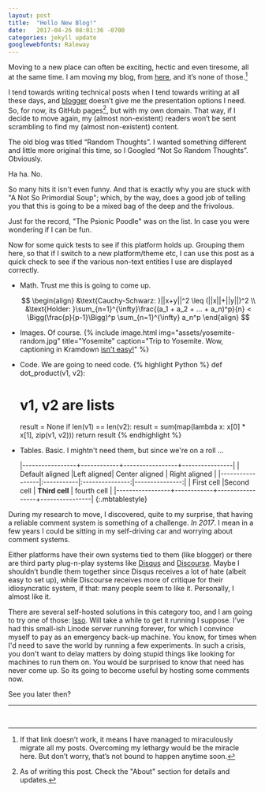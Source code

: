 ```yaml
---
layout: post
title:  "Hello New Blog!"
date:   2017-04-26 08:01:36 -0700
categories: jekyll update
googlewebfonts: Raleway
---
```

<script type="text/x-mathjax-config"> 
    MathJax.Hub.Config({ 
        "HTML-CSS": { scale: 90, linebreaks: { automatic: true } }, 
        SVG: { linebreaks: { automatic:true } }, 
        displayAlign: "center" });
</script>

<script type="text/javascript" async
  src="https://cdn.mathjax.org/mathjax/latest/MathJax.js?config=TeX-AMS-MML_HTMLorMML">

</script>



Moving to a new place can often be exciting, hectic and even tiresome, all at the same time. I am moving my blog, from [here](http://quipu-strands.blogspot.com/), and it’s none of those.[^1]

I tend towards writing technical posts when I tend towards writing at all these days, and [blogger](https://www.blogger.com) doesn’t give me the presentation options I need. So, for now, its GitHub pages[^2], but with my own domain. That way, if I decide to move again, my (almost non-existent) readers won’t be sent scrambling to find my (almost non-existent) content.

The old blog was titled “Random Thoughts”. I wanted something different and little more original this time, so I Googled “Not So Random Thoughts”. Obviously. 

Ha ha. No. 

So many hits it isn't even funny. And that is exactly why you are stuck with "A Not So Primordial Soup"; which, by the way, does a good job of telling you that this is going to be a mixed bag of the deep and the frivolous.

Just for the record, "The Psionic Poodle" was on the list. In case you were wondering if I can be fun. 

Now for some quick tests to see if this platform holds up. Grouping them here, so that if I switch to a new platform/theme etc, I can use this post as a quick check to see if the various non-text entities I use are displayed correctly. 

* Math. Trust me this is going to come up.
    
    $$
    \begin{align}
    &\text{Cauchy-Schwarz: }||x+y||^2  \leq (||x||+||y||)^2 \\
    &\text{Holder: }\sum_{n=1}^{\infty}\frac{(a_1 + a_2 + ... + a_n)^p}{n}  < \Bigg(\frac{p}{p-1}\Bigg)^p \sum_{n=1}^{\infty} a_n^p 
    \end{align}
    $$
    
* Images. Of course. 
  {% include image.html
            img="assets/yosemite-random.jpg"
            title="Yosemite"
            caption="Trip to Yosemite. Wow, captioning in Kramdown <a href='https://superdevresources.com/image-caption-jekyll/'>isn't easy!</a>" %}
  
* Code. We are going to need code.
    {% highlight Python %}
  def dot_product(v1, v2):
    # v1, v2 are lists
    result = None
    if len(v1) == len(v2):
        result = sum(map(lambda x: x[0] * x[1], zip(v1, v2)))
    return result
  {% endhighlight %}
* Tables. Basic. I mightn't need them, but since we're on a roll ...

  |-----------------+------------+-----------------+----------------|
  | Default aligned |Left aligned| Center aligned  | Right aligned  |
  |-----------------|:-----------|:---------------:|---------------:|
  | First cell      |Second cell | **Third cell**  | fourth cell    |
  |-----------------+------------+-----------------+----------------|
  {:.mbtablestyle}
  

During my research to move, I discovered, quite to my surprise, that having a reliable comment system is something of a challenge. _In 2017_. I mean in a few years I could be sitting in my self-driving car and worrying about comment systems.

Either platforms have their own systems tied to them (like blogger) or there are third party plug-n-play systems like [Disqus](https://disqus.com/) and [Discourse](https://www.discourse.org/). Maybe I shouldn’t bundle them together since Disqus receives a lot of hate (albeit easy to set up), while Discourse receives more of critique for their idiosyncratic system, if that: many people seem to like it. Personally, I almost like it. 

There are several self-hosted solutions in this category too, and I am going to try one of those: [Isso](https://posativ.org/isso/). Will take a while to get it running I suppose. I’ve had this small-ish Linode server running forever, for which I convince myself to pay as an emergency back-up machine. You know, for times when I'd need to save the world by running a few experiments. In such a crisis, you don't want to delay matters by doing stupid things like looking for machines to run them on. You would be surprised to know that need has never come up. So its going to become useful by hosting some comments now.

See you later then?
<br>
 
 
 _  _  _  _
<br>

[^1]: If that link doesn’t work, it means I have managed to miraculously migrate all my posts. Overcoming my lethargy would be the miracle here. But don’t worry, that’s not bound to happen anytime soon.
[^2]: As of writing this post. Check the "About" section for details and updates.

